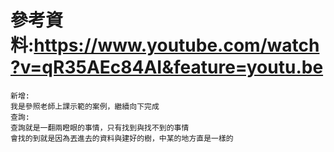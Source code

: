參考資料:https://www.youtube.com/watch?v=qR35AEc84AI&feature=youtu.be
====
    新增:
    我是參照老師上課示範的案例，繼續向下完成
    查詢:
    查詢就是一翻兩瞪眼的事情，只有找到與找不到的事情
    會找的到就是因為丟進去的資料與建好的樹，中某的地方直是一樣的
